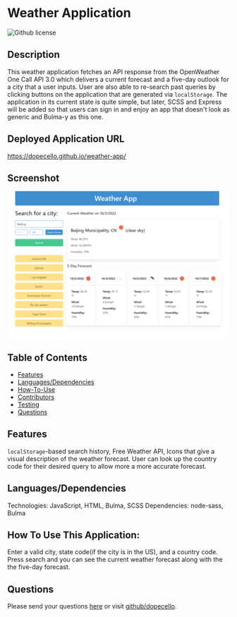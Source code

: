 # Weather Application 
![Github license](https://img.shields.io/badge/license-MIT-blue.svg)
## Description
This weather application fetches an API response from the OpenWeather One Call API 3.0 which delivers a current forecast and a five-day outlook for a city that a user 
inputs. User are also able to re-search past queries by clicking buttons on the application that are generated via `localStorage`. The application in its current state is quite simple, but later, SCSS and Express will be added so that users can sign in and enjoy an app that doesn't look as generic and Bulma-y as this one.
## Deployed Application URL
https://dopecello.github.io/weather-app/
## Screenshot
![alt-text](./assets/images/weatherapp.png)
## Table of Contents
* [Features](#features)
* [Languages/Dependencies](#languages/dependencies)
* [How-To-Use](#How-To-Use)
* [Contributors](#contributors)
* [Testing](#testing)
* [Questions](#questions)
## Features
`localStorage`-based search history, Free Weather API, Icons that give a visual description of the weather forecast. User can look up the country code for their desired query to allow more a more accurate forecast.
## Languages/Dependencies
Technologies: JavaScript, HTML, Bulma, SCSS
Dependencies: node-sass, Bulma
## How To Use This Application:
Enter a valid city, state code(if the city is in the US), and a country code. Press search and you can see the current weather forecast along with the the five-day forecast.
## Questions
Please send your questions [here](mailto:williamlocke.cello@gmail.com?subject=[GitHub]%20Dev%20Connect) or visit [github/dopecello](https://github.com/dopecello).
